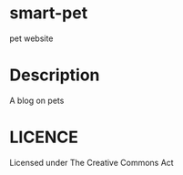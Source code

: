 # smart-pet
pet website

# Description
A blog on pets

# LICENCE
Licensed under The Creative Commons Act
